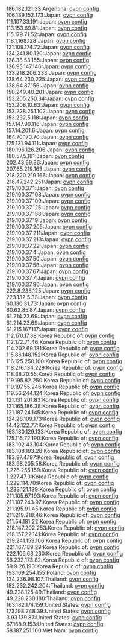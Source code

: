186.182.121.33:Argentina: [ovpn config](vpn/186_182_121_33.ovpn)  
106.139.152.173:Japan: [ovpn config](vpn/106_139_152_173.ovpn)  
111.107.33.191:Japan: [ovpn config](vpn/111_107_33_191.ovpn)  
113.153.69.81:Japan: [ovpn config](vpn/113_153_69_81.ovpn)  
115.179.71.52:Japan: [ovpn config](vpn/115_179_71_52.ovpn)  
118.1.168.128:Japan: [ovpn config](vpn/118_1_168_128.ovpn)  
121.109.174.72:Japan: [ovpn config](vpn/121_109_174_72.ovpn)  
124.241.80.120:Japan: [ovpn config](vpn/124_241_80_120.ovpn)  
126.38.53.155:Japan: [ovpn config](vpn/126_38_53_155.ovpn)  
126.95.147.146:Japan: [ovpn config](vpn/126_95_147_146.ovpn)  
133.218.206.233:Japan: [ovpn config](vpn/133_218_206_233.ovpn)  
138.64.230.225:Japan: [ovpn config](vpn/138_64_230_225.ovpn)  
138.64.87.156:Japan: [ovpn config](vpn/138_64_87_156.ovpn)  
150.249.40.201:Japan: [ovpn config](vpn/150_249_40_201.ovpn)  
153.205.250.34:Japan: [ovpn config](vpn/153_205_250_34.ovpn)  
153.208.10.83:Japan: [ovpn config](vpn/153_208_10_83.ovpn)  
153.228.251.102:Japan: [ovpn config](vpn/153_228_251_102.ovpn)  
153.232.5.118:Japan: [ovpn config](vpn/153_232_5_118.ovpn)  
157.147.90.116:Japan: [ovpn config](vpn/157_147_90_116.ovpn)  
157.14.201.6:Japan: [ovpn config](vpn/157_14_201_6.ovpn)  
164.70.170.70:Japan: [ovpn config](vpn/164_70_170_70.ovpn)  
175.131.94.111:Japan: [ovpn config](vpn/175_131_94_111.ovpn)  
180.196.126.206:Japan: [ovpn config](vpn/180_196_126_206.ovpn)  
180.57.5.181:Japan: [ovpn config](vpn/180_57_5_181.ovpn)  
202.43.69.36:Japan: [ovpn config](vpn/202_43_69_36.ovpn)  
207.65.219.163:Japan: [ovpn config](vpn/207_65_219_163.ovpn)  
218.220.219.166:Japan: [ovpn config](vpn/218_220_219_166.ovpn)  
218.47.242.251:Japan: [ovpn config](vpn/218_47_242_251.ovpn)  
219.100.37.1:Japan: [ovpn config](vpn/219_100_37_1.ovpn)  
219.100.37.108:Japan: [ovpn config](vpn/219_100_37_108.ovpn)  
219.100.37.109:Japan: [ovpn config](vpn/219_100_37_109.ovpn)  
219.100.37.125:Japan: [ovpn config](vpn/219_100_37_125.ovpn)  
219.100.37.138:Japan: [ovpn config](vpn/219_100_37_138.ovpn)  
219.100.37.19:Japan: [ovpn config](vpn/219_100_37_19.ovpn)  
219.100.37.205:Japan: [ovpn config](vpn/219_100_37_205.ovpn)  
219.100.37.211:Japan: [ovpn config](vpn/219_100_37_211.ovpn)  
219.100.37.213:Japan: [ovpn config](vpn/219_100_37_213.ovpn)  
219.100.37.22:Japan: [ovpn config](vpn/219_100_37_22.ovpn)  
219.100.37.4:Japan: [ovpn config](vpn/219_100_37_4.ovpn)  
219.100.37.50:Japan: [ovpn config](vpn/219_100_37_50.ovpn)  
219.100.37.58:Japan: [ovpn config](vpn/219_100_37_58.ovpn)  
219.100.37.67:Japan: [ovpn config](vpn/219_100_37_67.ovpn)  
219.100.37.7:Japan: [ovpn config](vpn/219_100_37_7.ovpn)  
219.100.37.90:Japan: [ovpn config](vpn/219_100_37_90.ovpn)  
222.8.238.125:Japan: [ovpn config](vpn/222_8_238_125.ovpn)  
223.132.5.33:Japan: [ovpn config](vpn/223_132_5_33.ovpn)  
60.130.31.73:Japan: [ovpn config](vpn/60_130_31_73.ovpn)  
60.62.85.87:Japan: [ovpn config](vpn/60_62_85_87.ovpn)  
61.214.23.69:Japan: [ovpn config](vpn/61_214_23_69.ovpn)  
61.214.23.69:Japan: [ovpn config](vpn/61_214_23_69.ovpn)  
61.215.167.117:Japan: [ovpn config](vpn/61_215_167_117.ovpn)  
112.170.17.38:Korea Republic of: [ovpn config](vpn/112_170_17_38.ovpn)  
112.172.71.46:Korea Republic of: [ovpn config](vpn/112_172_71_46.ovpn)  
114.202.69.181:Korea Republic of: [ovpn config](vpn/114_202_69_181.ovpn)  
115.86.148.152:Korea Republic of: [ovpn config](vpn/115_86_148_152.ovpn)  
116.125.250.100:Korea Republic of: [ovpn config](vpn/116_125_250_100.ovpn)  
118.216.134.229:Korea Republic of: [ovpn config](vpn/118_216_134_229.ovpn)  
118.38.70.55:Korea Republic of: [ovpn config](vpn/118_38_70_55.ovpn)  
119.195.82.250:Korea Republic of: [ovpn config](vpn/119_195_82_250.ovpn)  
119.197.55.246:Korea Republic of: [ovpn config](vpn/119_197_55_246.ovpn)  
119.56.244.124:Korea Republic of: [ovpn config](vpn/119_56_244_124.ovpn)  
121.131.201.83:Korea Republic of: [ovpn config](vpn/121_131_201_83.ovpn)  
121.165.186.38:Korea Republic of: [ovpn config](vpn/121_165_186_38.ovpn)  
121.187.24.145:Korea Republic of: [ovpn config](vpn/121_187_24_145.ovpn)  
124.28.109.173:Korea Republic of: [ovpn config](vpn/124_28_109_173.ovpn)  
14.42.122.77:Korea Republic of: [ovpn config](vpn/14_42_122_77.ovpn)  
163.180.129.133:Korea Republic of: [ovpn config](vpn/163_180_129_133.ovpn)  
175.115.72.190:Korea Republic of: [ovpn config](vpn/175_115_72_190.ovpn)  
183.102.43.104:Korea Republic of: [ovpn config](vpn/183_102_43_104.ovpn)  
183.108.193.28:Korea Republic of: [ovpn config](vpn/183_108_193_28.ovpn)  
183.97.4.197:Korea Republic of: [ovpn config](vpn/183_97_4_197.ovpn)  
183.98.205.58:Korea Republic of: [ovpn config](vpn/183_98_205_58.ovpn)  
1.226.255.159:Korea Republic of: [ovpn config](vpn/1_226_255_159.ovpn)  
1.227.47.3:Korea Republic of: [ovpn config](vpn/1_227_47_3.ovpn)  
1.229.114.70:Korea Republic of: [ovpn config](vpn/1_229_114_70.ovpn)  
1.233.121.139:Korea Republic of: [ovpn config](vpn/1_233_121_139.ovpn)  
211.105.67.193:Korea Republic of: [ovpn config](vpn/211_105_67_193.ovpn)  
211.107.243.97:Korea Republic of: [ovpn config](vpn/211_107_243_97.ovpn)  
211.195.91.45:Korea Republic of: [ovpn config](vpn/211_195_91_45.ovpn)  
211.219.218.46:Korea Republic of: [ovpn config](vpn/211_219_218_46.ovpn)  
211.54.181.22:Korea Republic of: [ovpn config](vpn/211_54_181_22.ovpn)  
218.147.202.253:Korea Republic of: [ovpn config](vpn/218_147_202_253.ovpn)  
218.157.22.141:Korea Republic of: [ovpn config](vpn/218_157_22_141.ovpn)  
219.241.159.106:Korea Republic of: [ovpn config](vpn/219_241_159_106.ovpn)  
221.167.189.29:Korea Republic of: [ovpn config](vpn/221_167_189_29.ovpn)  
222.106.63.230:Korea Republic of: [ovpn config](vpn/222_106_63_230.ovpn)  
58.232.173.82:Korea Republic of: [ovpn config](vpn/58_232_173_82.ovpn)  
59.9.26.190:Korea Republic of: [ovpn config](vpn/59_9_26_190.ovpn)  
193.169.254.155:Poland: [ovpn config](vpn/193_169_254_155.ovpn)  
134.236.98.107:Thailand: [ovpn config](vpn/134_236_98_107.ovpn)  
182.232.242.204:Thailand: [ovpn config](vpn/182_232_242_204.ovpn)  
49.228.125.49:Thailand: [ovpn config](vpn/49_228_125_49.ovpn)  
49.228.230.180:Thailand: [ovpn config](vpn/49_228_230_180.ovpn)  
163.182.174.159:United States: [ovpn config](vpn/163_182_174_159.ovpn)  
173.198.248.39:United States: [ovpn config](vpn/173_198_248_39.ovpn)  
3.93.139.87:United States: [ovpn config](vpn/3_93_139_87.ovpn)  
67.168.9.153:United States: [ovpn config](vpn/67_168_9_153.ovpn)  
58.187.251.100:Viet Nam: [ovpn config](vpn/58_187_251_100.ovpn)  
